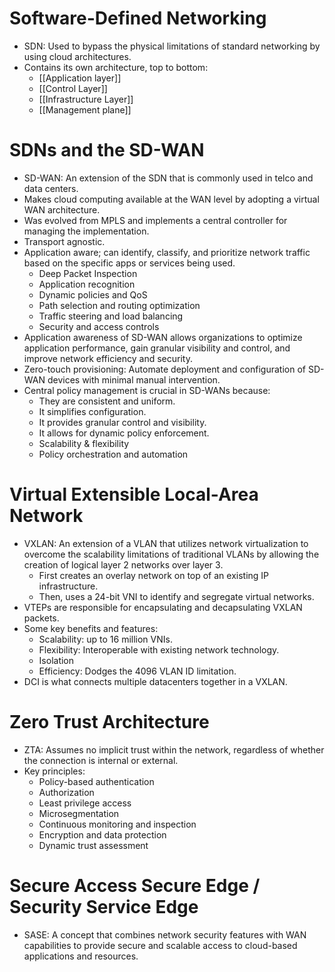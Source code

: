 # Software-Defined Networking
- SDN: Used to bypass the physical limitations of standard networking by using cloud architectures.
- Contains its own architecture, top to bottom:
	- [[Application layer]]
	- [[Control Layer]]
	- [[Infrastructure Layer]]
	- [[Management plane]]

# SDNs and the SD-WAN
- SD-WAN: An extension of the SDN that is commonly used in telco and data centers.
- Makes cloud computing available at the WAN level by adopting a virtual WAN architecture.
- Was evolved from MPLS and implements a central controller for managing the implementation.
- Transport agnostic.
- Application aware; can identify, classify, and prioritize network traffic based on the specific apps or services being used. 
	- Deep Packet Inspection
	- Application recognition
	- Dynamic policies and QoS
	- Path selection and routing optimization
	- Traffic steering and load balancing
	- Security and access controls
- Application awareness of SD-WAN allows organizations to optimize application performance, gain granular visibility and control, and improve network efficiency and security.
- Zero-touch provisioning: Automate deployment and configuration of SD-WAN devices with minimal manual intervention.
- Central policy management is crucial in SD-WANs because:
	- They are consistent and uniform.
	- It simplifies configuration.
	- It provides granular control and visibility.
	- It allows for dynamic policy enforcement.
	- Scalability & flexibility
	- Policy orchestration and automation

# Virtual Extensible Local-Area Network
- VXLAN: An extension of a VLAN that utilizes network virtualization to overcome the scalability limitations of traditional VLANs by allowing the creation of logical layer 2 networks over layer 3.
	- First creates an overlay network on top of an existing IP infrastructure.
	- Then, uses a 24-bit VNI to identify and segregate virtual networks.
- VTEPs are responsible for encapsulating and decapsulating VXLAN packets.
- Some key benefits and features:
	- Scalability: up to 16 million VNIs.
	- Flexibility: Interoperable with existing network technology.
	- Isolation
	- Efficiency: Dodges the 4096 VLAN ID limitation.
- DCI is what connects multiple datacenters together in a VXLAN.

# Zero Trust Architecture
- ZTA: Assumes no implicit trust within the network, regardless of whether the connection is internal or external.
- Key principles:
	- Policy-based authentication
	- Authorization
	- Least privilege access
	- Microsegmentation
	- Continuous monitoring and inspection
	- Encryption and data protection
	- Dynamic trust assessment

# Secure Access Secure Edge / Security Service Edge
- SASE: A concept that combines network security features with WAN capabilities to provide secure and scalable access to cloud-based applications and resources.







